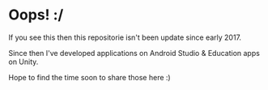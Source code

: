 # Oops! :/
  If you see this then this repositorie isn't been update since early 2017.
  
  Since then I've developed applications on Android Studio & Education apps on Unity.
  
  Hope to find the time soon to share those here :)
  
